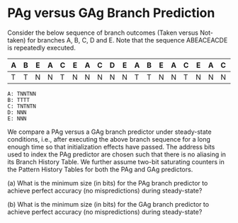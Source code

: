 # PAg versus GAg Branch Prediction

Consider the below sequence of branch outcomes (Taken versus Not-taken) for branches A, B,
C, D and E. Note that the sequence ABEACEACDE is repeatedly executed.

|A|B|E|A|C|E|A|C|D|E|A|B|E|A|C|E|A|C|D|E|A|B|...|
|-|-|-|-|-|-|-|-|-|-|-|-|-|-|-|-|-|-|-|-|-|-|---|
|T|T|N|N|T|N|N|N|N|N|T|T|N|N|T|N|N|N|N|N|T|T|   |

```
A: TNNTNN
B: TTTT
C: TNTNTN
D: NNN
E: NNN
```

We compare a PAg versus a GAg branch predictor under steady-state conditions, i.e., after
executing the above branch sequence for a long enough time so that initialization effects have
passed. The address bits used to index the PAg predictor are chosen such that there is no
aliasing in its Branch History Table. We further assume two-bit saturating counters in the
Pattern History Tables for both the PAg and GAg predictors.

(a) What is the minimum size (in bits) for the PAg branch predictor to achieve perfect
accuracy (no mispredictions) during steady-state?

(b) What is the minimum size (in bits) for the GAg branch predictor to achieve perfect
accuracy (no mispredictions) during steady-state?
